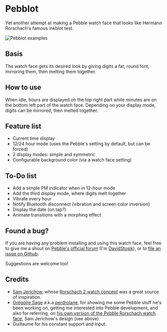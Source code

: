 # Pebblot

Yet another attempt at making a Pebble watch face that looks like Hermann
Rorschach's famous inkblot test.

![Pebblot
examples](https://raw.githubusercontent.com/dstosik/pebblot/master/design/examples/tests.png)

## Basis

The watch face gets its desired look by giving digits a fat, round font,
mirroring them, then melting them together.

## How to use

When idle, hours are displayed on the top right part while minutes are on the
bottom left part of the watch face. Depending on your display mode, digits can be
mirrored, then melted together.

## Feature list

 - Current time display
 - 12/24 hour mode (uses the Pebble's setting by default, but can be forced)
 - 2 display modes: simple and symmetric
 - Configurable background color (via a watch face setting)

## To-Do list

 - Add a simple PM indicator when in 12-hour mode
 - Add the third display mode, where digits melt together
 - Vibrate every hour
 - Notify Bluetooth disconnect (vibration and screen color inversion)
 - Display the date (on tap?)
 - Animate transitions with a morphing effect

## Found a bug?

If you are having any problem installing and using this watch face, feel free to
give me a shout on [Pebble's official forum](http://forums.getpebble.com)
(I'm [DavidStosik](http://forums.getpebble.com/profile/77675/DavidStosik)), or
to [file an issue on Github](https://github.com/dstosik/pebblot/issues).

Suggestions are welcome too!

## Credits

 - [Sam Jerichow](https://www.facebook.com/futurewatches), whose [Rorschach 2 watch
concept](http://blog.tokyoflash.com/2013/03/14/rorschach-2-e-paper-watch-update/)
was a great source of inspiration.
 - [Grégoire Sage](https://github.com/gregoiresage) a.k.a
[perdrolane](http://forums.getpebble.com/profile/6493/pedrolane), for showing
me some Pebble stuff he's been working on, getting me interested into Pebble
development, and also for referring, on [his own version of the Pebble Rorschach
watch face](https://apps.getpebble.com/applications/53470aa9b0b1d3469e00012d),
Sam Jerichow's design (see above).
 - Guillaume for his constant support and input.
